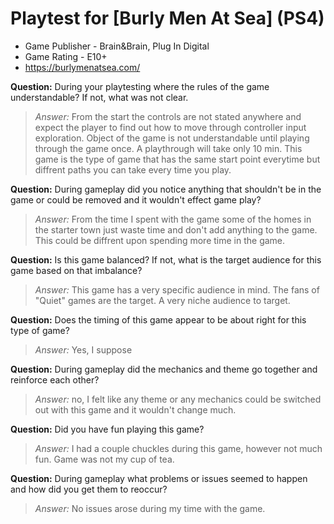 # Playtest for [Burly Men At Sea] (PS4)

* Game Publisher -  Brain&Brain, Plug In Digital
* Game Rating - E10+
* https://burlymenatsea.com/

**Question:** During your playtesting where the rules of the game understandable? If not, what was not clear.
> _Answer:_ From the start the controls are not stated anywhere and expect the player to find out how to move through controller input exploration. Object of the game is not understandable until playing through the game once. A playthrough will take only 10 min. This game is the type of game that has the same start point everytime but diffrent paths you can take every time you play.

**Question:** During gameplay did you notice anything that shouldn't be in the game or could be removed and it wouldn't effect game play?
> _Answer:_ From the time I spent with the game some of the homes in the starter town just waste time and don't add anything to the game. This could be diffrent upon spending more time in the game. 

**Question:** Is this game balanced? If not, what is the target audience for this game based on that imbalance?
> _Answer:_ This game has a very specific audience in mind. The fans of "Quiet" games are the target. A very niche audience to target.

**Question:** Does the timing of this game appear to be about right for this type of game?
> _Answer:_ Yes, I suppose

**Question:** During gameplay did the mechanics and theme go together and reinforce each other?
> _Answer:_ no, I felt like any theme or any mechanics could be switched out with this game and it wouldn't change much. 

**Question:** Did you have fun playing this game?
> _Answer:_ I had a couple chuckles during this game, however not much fun. Game was not my cup of tea.

**Question:** During gameplay what problems or issues seemed to happen and how did you get them to reoccur?
> _Answer:_ No issues arose during my time with the game.
